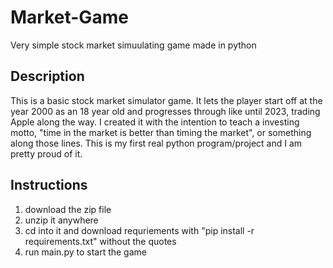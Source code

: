 # Market-Game
Very simple stock market simuulating game made in python

## Description
This is a basic stock market simulator game. It lets the player start off at the year 2000 as an 18 year old and progresses through like until 2023, trading Apple along the way. I created it with the intention to teach a investing motto, "time in the market is better than timing the market", or something along those lines. This is my first real python program/project and I am pretty proud of it.

## Instructions
1. download the zip file
2. unzip it anywhere
3. cd into it and download requriements with "pip install -r requirements.txt" without the quotes
4. run main.py to start the game
